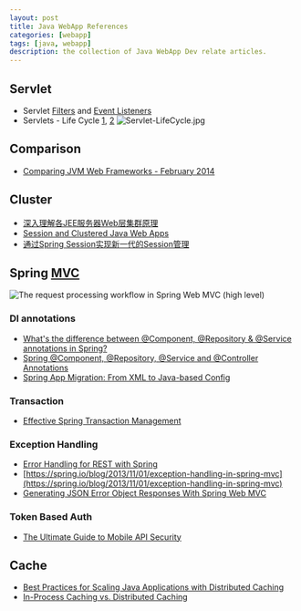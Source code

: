 ```yaml
---
layout: post
title: Java WebApp References
categories: [webapp]
tags: [java, webapp]
description: the collection of Java WebApp Dev relate articles.
---
```


## Servlet

* Servlet [Filters](http://tutorials.jenkov.com/java-servlets/servlet-filters.html) and [Event Listeners](http://docs.oracle.com/cd/B14099_19/web.1012/b14017/filters.htm#i1000654)
* Servlets - Life Cycle [1](http://www.tutorialspoint.com/servlets/servlets-life-cycle.htm), [2](http://beginnersbook.com/2013/05/servlet-life-cycle/)
  ![Servlet-LifeCycle.jpg](http://www.tutorialspoint.com/servlets/images/servlet-lifecycle.jpg)

## Comparison

* [Comparing JVM Web Frameworks - February 2014](http://www.slideshare.net/mraible/comparing-jvm-web-frameworks-february-2014)

## Cluster

* [深入理解各JEE服务器Web层集群原理](http://www.infoq.com/cn/minibooks/jee-webserver-cluster)
* [Session and Clustered Java Web Apps](https://dzone.com/articles/session-and-clustered-java-web)
* [通过Spring Session实现新一代的Session管理](http://www.infoq.com/cn/articles/Next-Generation-Session-Management-with-Spring-Session)

## Spring [MVC](http://docs.spring.io/spring/docs/current/spring-framework-reference/html/mvc.html)

![The request processing workflow in Spring Web MVC (high level)](http://docs.spring.io/spring/docs/current/spring-framework-reference/html/images/mvc.png)

### DI annotations

* [What's the difference between @Component, @Repository & @Service annotations in Spring?](http://stackoverflow.com/questions/6827752/whats-the-difference-between-component-repository-service-annotations-in)
* [Spring @Component, @Repository, @Service and @Controller Annotations](http://howtodoinjava.com/spring/spring-core/how-to-use-spring-component-repository-service-and-controller-annotations/)
* [Spring App Migration: From XML to Java-based Config](http://www.robinhowlett.com/blog/2013/02/13/spring-app-migration-from-xml-to-java-based-config/)

### Transaction

* [Effective Spring Transaction Management](https://dzone.com/articles/spring-transaction-management)

### Exception Handling

* [Error Handling for REST with Spring](http://www.baeldung.com/2013/01/31/exception-handling-for-rest-with-spring-3-2/)
* [https://spring.io/blog/2013/11/01/exception-handling-in-spring-mvc](https://spring.io/blog/2013/11/01/exception-handling-in-spring-mvc)
* [Generating JSON Error Object Responses With Spring Web MVC](http://springinpractice.com/2013/10/09/generating-json-error-object-responses-with-spring-web-mvc)

### Token Based Auth

* [The Ultimate Guide to Mobile API Security](https://stormpath.com/blog/the-ultimate-guide-to-mobile-api-security/)

## Cache

* [Best Practices for Scaling Java Applications with Distributed Caching](http://www.cacheonix.org/presentations/best_practices_for_scaling_java_applications_with_distributed_caching.pdf)
* [In-Process Caching vs. Distributed Caching](https://dzone.com/articles/process-caching-vs-distributed)
